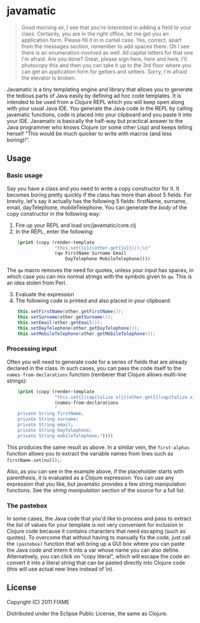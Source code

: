 # javamatic

> Good morning sir, I see that you're interested in adding a field to your class. Certainly, you are in the right office, let me get you an application form. Please fill it in in camel case. Yes, correct, apart from the messages section, remember to add spaces there. Oh I see there is an enumeration involved as well. All capital letters for that one I'm afraid. Are you done? Great, please sign here, here and here. I'll photocopy this and then you can take it up to the 3rd floor where you can get an application form for getters and setters. Sorry, I'm afraid the elevator is broken.

Javamatic is a tiny templating engine and library that allows you to generate the tedious parts of Java easily by defining ad hoc code templates. It is intended to be used from a Clojure REPL which you will keep open along with your usual Java IDE. You generate the Java code in the REPL by calling javamatic functions, code is placed into your clipboard and you paste it into your IDE. Javamatic is basically the half-way but practical answer to the Java programmer who knows Clojure (or some other Lisp) and keeps telling herself "This would be much quicker to write with macros (and less boring)!".

## Usage

### Basic usage

Say you have a class and you need to write a copy constructor for it. It becomes boring pretty quickly if the class has more than about 5 fields. For brevity, let's say it actually has the following 5 fields: firstName, surname, email, dayTelephone, mobileTelephone. You can generate the *body* of the copy constructor in the following way:

1. Fire up your REPL and load src/javamatic/core.clj
2. In the REPL, enter the following:

````clojure
    (print (copy (render-template
                  "this.set{{x}}(other.get{{x}}());\n"
                  (qw FirstName Surname Email
                      DayTelephone MobileTelephone))))
````
					  
The `qw` macro removes the need for quotes, unless your input has spaces, in which case you can mix normal strings with the symbols given to `qw`. This is an idea stolen from Perl.

3. Evaluate the expression
4. The following code is printed and also placed in your clipboard:

````java
    this.setFirstName(other.getFirstName());
    this.setSurname(other.getSurname());
    this.setEmail(other.getEmail());
    this.setDayTelephone(other.getDayTelephone());
    this.setMobileTelephone(other.getMobileTelephone());
````

### Processing input

Often you will need to generate code for a series of fields that are already declared in the class. In such cases, you can pass the code itself to the `names-from-declarations` function (remberer that Clojure allows multi-line strings):

````clojure
    (print (copy (render-template
				  "this.set{{(capitalize x)}}(other.get{{(capitalize x)}}());\n"
				  (names-from-declarations
				  "
    private String firstName;
    private String surname;
    private String email;
    private String dayTelephone;
    private String mobileTelephone;"))))
````

This produces the same result as above. In a similar vein, the `first-alphas` function allows you to extract the variable names from lines such as `firstName.set(null);`.

Also, as you can see in the example above, if the placeholder starts with parenthesis, it is evaluated as a Clojure expression. You can use any expression that you like, but javamatic provides a few string manipulation functions. See the *string manipulation* section of the source for a full list.

### The pastebox

In some cases, the Java code that you'd like to process and pass to extract the list of values for your template is not very convenient for inclusion in Clojure code because it contains characters that need escaping (such as quotes). To overcome that without having to manually fix the code, just call the `(pastebox)` function that will bring up a GUI box where you can paste the Java code and intern it into a var whose name you can also define. Alternatively, you can click on "copy literal", which will escape the code an convert it into a literal string that can be pasted directly into Clojure code (this will use actual new lines instead of \n).
	
## License

Copyright (C) 2011 FIXME

Distributed under the Eclipse Public License, the same as Clojure.
